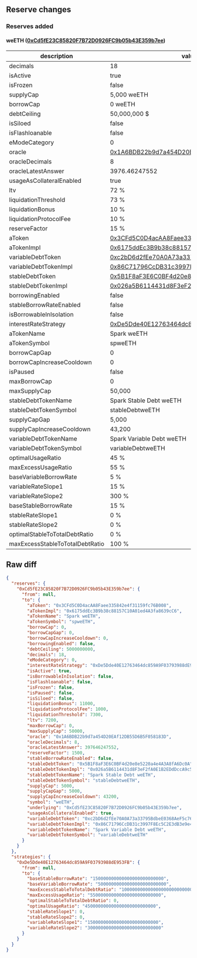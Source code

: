 ## Reserve changes

### Reserves added

#### weETH ([0xCd5fE23C85820F7B72D0926FC9b05b43E359b7ee](https://etherscan.io/address/0xCd5fE23C85820F7B72D0926FC9b05b43E359b7ee))

| description | value |
| --- | --- |
| decimals | 18 |
| isActive | true |
| isFrozen | false |
| supplyCap | 5,000 weETH |
| borrowCap | 0 weETH |
| debtCeiling | 50,000,000 $ |
| isSiloed | false |
| isFlashloanable | false |
| eModeCategory | 0 |
| oracle | [0x1A6BDB22b9d7a454D20EAf12DB55D6B5F058183D](https://etherscan.io/address/0x1A6BDB22b9d7a454D20EAf12DB55D6B5F058183D) |
| oracleDecimals | 8 |
| oracleLatestAnswer | 3976.46247552 |
| usageAsCollateralEnabled | true |
| ltv | 72 % |
| liquidationThreshold | 73 % |
| liquidationBonus | 10 % |
| liquidationProtocolFee | 10 % |
| reserveFactor | 15 % |
| aToken | [0x3CFd5C0D4acAA8Faee335842e4f31159fc76B008](https://etherscan.io/address/0x3CFd5C0D4acAA8Faee335842e4f31159fc76B008) |
| aTokenImpl | [0x6175ddEc3B9b38c88157C10A01ed4A3fa8639cC6](https://etherscan.io/address/0x6175ddEc3B9b38c88157C10A01ed4A3fa8639cC6) |
| variableDebtToken | [0xc2bD6d2fEe70A0A73a33795BdbeE0368AeF5c766](https://etherscan.io/address/0xc2bD6d2fEe70A0A73a33795BdbeE0368AeF5c766) |
| variableDebtTokenImpl | [0x86C71796CcDB31c3997F8Ec5C2E3dB3e9e40b985](https://etherscan.io/address/0x86C71796CcDB31c3997F8Ec5C2E3dB3e9e40b985) |
| stableDebtToken | [0x5B1F8aF3E6C0BF4d20e8e5220a4e4A3A8fA6Dc0A](https://etherscan.io/address/0x5B1F8aF3E6C0BF4d20e8e5220a4e4A3A8fA6Dc0A) |
| stableDebtTokenImpl | [0x026a5B6114431d8F3eF2fA0E1B2EDdDccA9c540E](https://etherscan.io/address/0x026a5B6114431d8F3eF2fA0E1B2EDdDccA9c540E) |
| borrowingEnabled | false |
| stableBorrowRateEnabled | false |
| isBorrowableInIsolation | false |
| interestRateStrategy | [0xDe5Dde40E12763464dc859A9F03793988dE953FB](https://etherscan.io/address/0xDe5Dde40E12763464dc859A9F03793988dE953FB) |
| aTokenName | Spark weETH |
| aTokenSymbol | spweETH |
| borrowCapGap | 0 |
| borrowCapIncreaseCooldown | 0 |
| isPaused | false |
| maxBorrowCap | 0 |
| maxSupplyCap | 50,000 |
| stableDebtTokenName | Spark Stable Debt weETH |
| stableDebtTokenSymbol | stableDebtweETH |
| supplyCapGap | 5,000 |
| supplyCapIncreaseCooldown | 43,200 |
| variableDebtTokenName | Spark Variable Debt weETH |
| variableDebtTokenSymbol | variableDebtweETH |
| optimalUsageRatio | 45 % |
| maxExcessUsageRatio | 55 % |
| baseVariableBorrowRate | 5 % |
| variableRateSlope1 | 15 % |
| variableRateSlope2 | 300 % |
| baseStableBorrowRate | 15 % |
| stableRateSlope1 | 0 % |
| stableRateSlope2 | 0 % |
| optimalStableToTotalDebtRatio | 0 % |
| maxExcessStableToTotalDebtRatio | 100 % |


## Raw diff

```json
{
  "reserves": {
    "0xCd5fE23C85820F7B72D0926FC9b05b43E359b7ee": {
      "from": null,
      "to": {
        "aToken": "0x3CFd5C0D4acAA8Faee335842e4f31159fc76B008",
        "aTokenImpl": "0x6175ddEc3B9b38c88157C10A01ed4A3fa8639cC6",
        "aTokenName": "Spark weETH",
        "aTokenSymbol": "spweETH",
        "borrowCap": 0,
        "borrowCapGap": 0,
        "borrowCapIncreaseCooldown": 0,
        "borrowingEnabled": false,
        "debtCeiling": 5000000000,
        "decimals": 18,
        "eModeCategory": 0,
        "interestRateStrategy": "0xDe5Dde40E12763464dc859A9F03793988dE953FB",
        "isActive": true,
        "isBorrowableInIsolation": false,
        "isFlashloanable": false,
        "isFrozen": false,
        "isPaused": false,
        "isSiloed": false,
        "liquidationBonus": 11000,
        "liquidationProtocolFee": 1000,
        "liquidationThreshold": 7300,
        "ltv": 7200,
        "maxBorrowCap": 0,
        "maxSupplyCap": 50000,
        "oracle": "0x1A6BDB22b9d7a454D20EAf12DB55D6B5F058183D",
        "oracleDecimals": 8,
        "oracleLatestAnswer": 397646247552,
        "reserveFactor": 1500,
        "stableBorrowRateEnabled": false,
        "stableDebtToken": "0x5B1F8aF3E6C0BF4d20e8e5220a4e4A3A8fA6Dc0A",
        "stableDebtTokenImpl": "0x026a5B6114431d8F3eF2fA0E1B2EDdDccA9c540E",
        "stableDebtTokenName": "Spark Stable Debt weETH",
        "stableDebtTokenSymbol": "stableDebtweETH",
        "supplyCap": 5000,
        "supplyCapGap": 5000,
        "supplyCapIncreaseCooldown": 43200,
        "symbol": "weETH",
        "underlying": "0xCd5fE23C85820F7B72D0926FC9b05b43E359b7ee",
        "usageAsCollateralEnabled": true,
        "variableDebtToken": "0xc2bD6d2fEe70A0A73a33795BdbeE0368AeF5c766",
        "variableDebtTokenImpl": "0x86C71796CcDB31c3997F8Ec5C2E3dB3e9e40b985",
        "variableDebtTokenName": "Spark Variable Debt weETH",
        "variableDebtTokenSymbol": "variableDebtweETH"
      }
    }
  },
  "strategies": {
    "0xDe5Dde40E12763464dc859A9F03793988dE953FB": {
      "from": null,
      "to": {
        "baseStableBorrowRate": "150000000000000000000000000",
        "baseVariableBorrowRate": "50000000000000000000000000",
        "maxExcessStableToTotalDebtRatio": "1000000000000000000000000000",
        "maxExcessUsageRatio": "550000000000000000000000000",
        "optimalStableToTotalDebtRatio": 0,
        "optimalUsageRatio": "450000000000000000000000000",
        "stableRateSlope1": 0,
        "stableRateSlope2": 0,
        "variableRateSlope1": "150000000000000000000000000",
        "variableRateSlope2": "3000000000000000000000000000"
      }
    }
  }
}
```